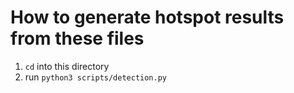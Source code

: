 # How to generate hotspot results from these files

1) `cd` into this directory
2) run `python3 scripts/detection.py`
